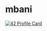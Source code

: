 # mbani
[![42 Profile Card](https://1337-readme.vercel.app/api/profile?cursus=42cursus&dark=true&login=mbani)](https://github.com/mohouyizme/1337-readme)
